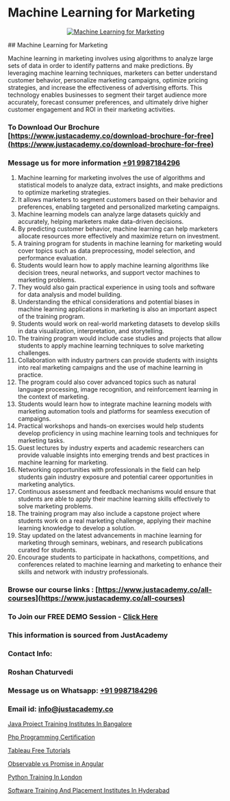 # Machine Learning for Marketing

<p align="center">
  <a href="https://justacademy.co/course-detail/machine-learning">
    <img src="https://justacademy.co/storage2/course_image/1709713428_course_image.webp" alt="Machine Learning for Marketing">
  </a>
</p>
## Machine Learning for Marketing

Machine learning in marketing involves using algorithms to analyze large sets of data in order to identify patterns and make predictions. By leveraging machine learning techniques, marketers can better understand customer behavior, personalize marketing campaigns, optimize pricing strategies, and increase the effectiveness of advertising efforts. This technology enables businesses to segment their target audience more accurately, forecast consumer preferences, and ultimately drive higher customer engagement and ROI in their marketing activities.
### To Download Our Brochure [https://www.justacademy.co/download-brochure-for-free](https://www.justacademy.co/download-brochure-for-free)
### Message us for more information [+91 9987184296](https://api.whatsapp.com/send?phone=919987184296)
1) Machine learning for marketing involves the use of algorithms and statistical models to analyze data, extract insights, and make predictions to optimize marketing strategies.
2) It allows marketers to segment customers based on their behavior and preferences, enabling targeted and personalized marketing campaigns.
3) Machine learning models can analyze large datasets quickly and accurately, helping marketers make data-driven decisions.
4) By predicting customer behavior, machine learning can help marketers allocate resources more effectively and maximize return on investment.
5) A training program for students in machine learning for marketing would cover topics such as data preprocessing, model selection, and performance evaluation.
6) Students would learn how to apply machine learning algorithms like decision trees, neural networks, and support vector machines to marketing problems.
7) They would also gain practical experience in using tools and software for data analysis and model building.
8) Understanding the ethical considerations and potential biases in machine learning applications in marketing is also an important aspect of the training program.
9) Students would work on real-world marketing datasets to develop skills in data visualization, interpretation, and storytelling.
10) The training program would include case studies and projects that allow students to apply machine learning techniques to solve marketing challenges.
11) Collaboration with industry partners can provide students with insights into real marketing campaigns and the use of machine learning in practice.
12) The program could also cover advanced topics such as natural language processing, image recognition, and reinforcement learning in the context of marketing.
13) Students would learn how to integrate machine learning models with marketing automation tools and platforms for seamless execution of campaigns.
14) Practical workshops and hands-on exercises would help students develop proficiency in using machine learning tools and techniques for marketing tasks.
15) Guest lectures by industry experts and academic researchers can provide valuable insights into emerging trends and best practices in machine learning for marketing.
16) Networking opportunities with professionals in the field can help students gain industry exposure and potential career opportunities in marketing analytics.
17) Continuous assessment and feedback mechanisms would ensure that students are able to apply their machine learning skills effectively to solve marketing problems.
18) The training program may also include a capstone project where students work on a real marketing challenge, applying their machine learning knowledge to develop a solution.
19) Stay updated on the latest advancements in machine learning for marketing through seminars, webinars, and research publications curated for students.
20) Encourage students to participate in hackathons, competitions, and conferences related to machine learning and marketing to enhance their skills and network with industry professionals.

### Browse our course links : [https://www.justacademy.co/all-courses](https://www.justacademy.co/all-courses) 
### To Join our FREE DEMO Session - [Click Here](https://www.justacademy.co/register-for-course-demo)


### This information is sourced from JustAcademy
### Contact Info:
### Roshan Chaturvedi
### Message us on Whatsapp: [+91 9987184296](https://api.whatsapp.com/send?phone=919987184296)
### Email id: [info@justacademy.co](mailto:info@justacademy.co)
                
[Java Project Training Institutes In Bangalore](https://www.linkedin.com/pulse/java-project-training-institutes-bangalore-justacademy-liverpool-mvg9f?trackingId=Q3HzeA2XQSmSdVeydGLgDA%3D%3D&lipi=urn%3Ali%3Apage%3Ad_flagship3_company_admin%3BeTOZKBOtR5Sz3gxxSDhWug%3D%3D)

[Php Programming Certification](https://www.linkedin.com/pulse/php-programming-certification-justacademy-ahmedabad-mlsoe?trackingId=yLZGgcycB9g2aiHyVhSGog%3D%3D&lipi=urn%3Ali%3Apage%3Ad_flagship3_company_admin%3BO%2BCUjkhGSmWvdoCzc9%2FX%2FA%3D%3D)

[Tableau Free Tutorials](https://medium.com/@shivamja27/tableau-free-tutorials-52ff3500e04d)

[Observable vs Promise in Angular](https://medium.com/@mistersumit961/observable-vs-promise-in-angular-9a63a848d130)

[Python Training In London](https://justacademyin.github.io/justacademy/python-training-in-london)

[Software Training And Placement Institutes In Hyderabad](https://justacademyin.github.io/justacademy/software-training-and-placement-institutes-in-hyderabad)

